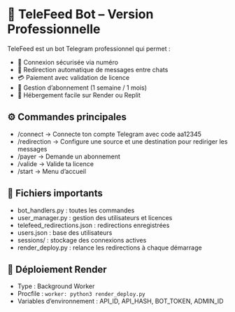 # 🤖 TeleFeed Bot – Version Professionnelle

TeleFeed est un bot Telegram professionnel qui permet :

- 🔐 Connexion sécurisée via numéro
- 🔁 Redirection automatique de messages entre chats
- 💳 Paiement avec validation de licence
- 🔑 Gestion d’abonnement (1 semaine / 1 mois)
- 📁 Hébergement facile sur Render ou Replit

## ⚙️ Commandes principales

- /connect → Connecte ton compte Telegram avec code aa12345
- /redirection → Configure une source et une destination pour rediriger les messages
- /payer → Demande un abonnement
- /valide → Valide ta licence
- /start → Menu d’accueil

## 📁 Fichiers importants

- bot_handlers.py : toutes les commandes
- user_manager.py : gestion des utilisateurs et licences
- telefeed_redirections.json : redirections enregistrées
- users.json : base des utilisateurs
- sessions/ : stockage des connexions actives
- render_deploy.py : relance les redirections à chaque démarrage

## 🚀 Déploiement Render

- Type : Background Worker
- Procfile : `worker: python3 render_deploy.py`
- Variables d’environnement : API_ID, API_HASH, BOT_TOKEN, ADMIN_ID
